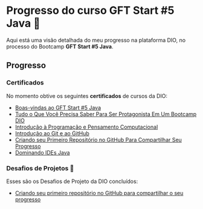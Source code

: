 # Progresso do curso GFT Start #5 Java 🙂

Aqui está uma visão detalhada do meu progresso na plataforma DIO, no processo do Bootcamp **GFT Start #5 Java**.

## Progresso

### Certificados

No momento obtive os seguintes **certificados** de cursos da DIO:

- [Boas-vindas ao GFT Start #5 Java](https://hermes.digitalinnovation.one/certificates/9FB26547.pdf) 
- [Tudo o Que Você Precisa Saber Para Ser Protagonista Em Um Bootcamp DIO](https://hermes.digitalinnovation.one/certificates/CFACDABC.pdf)
- [Introdução à Programação e Pensamento Computacional](https://hermes.digitalinnovation.one/certificates/2254623E.pdf)
- [Introdução ao Git e ao GitHub](https://hermes.digitalinnovation.one/certificates/C196F632.pdf)
- [Criando seu Primeiro Repositório no GitHub Para Compartilhar Seu Progresso](https://hermes.digitalinnovation.one/certificates/F4963537.pdf)
- [Dominando IDEs Java](https://hermes.digitalinnovation.one/certificates/E642CEEB.pdf)

### Desafios de Projetos 👻

Esses são os Desafios de Projeto da DIO concluídos:

- [Criando seu primeiro repositório no GitHub para compartilhar o seu progresso](https://github.com/oGabri-el/dio-desafio-de-projeto-github/tree/main/projeto-github)

 

